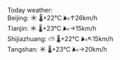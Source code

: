 Today weather:  
Beijing: ☀️   🌡️+22°C 🌬️↑26km/h  
Tianjin: ☀️   🌡️+23°C 🌬️→15km/h  
Shijiazhuang: ⛅️  🌡️+22°C 🌬️↖15km/h  
Tangshan: ☀️   🌡️+23°C 🌬️→20km/h  
